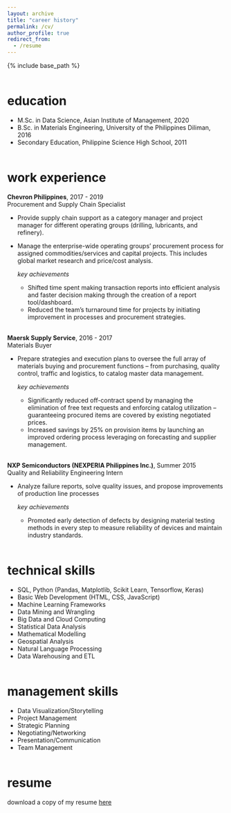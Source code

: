 ```yaml
---
layout: archive
title: "career history"
permalink: /cv/
author_profile: true
redirect_from:
  - /resume
---
```


{% include base_path %}
<br><br>

education
======
* M.Sc. in Data Science, Asian Institute of Management, 2020
* B.Sc. in Materials Engineering, University of the Philippines Diliman, 2016
* Secondary Education, Philippine Science High School, 2011
<br><br>

work experience
======
**Chevron Philippines**, 2017 - 2019 <br>
Procurement and Supply Chain Specialist
* Provide supply chain support as a category manager and project manager for different operating groups (drilling, lubricants, and refinery).
* Manage the enterprise-wide operating groups’ procurement process for assigned commodities/services and capital projects. This includes global market research and price/cost analysis.

  *key achievements*
  * Shifted time spent making transaction reports into efficient analysis and faster decision making through the creation of a report tool/dashboard. 
  * Reduced the team’s turnaround time for projects by initiating improvement in processes and procurement strategies. 

<br>**Maersk Supply Service**, 2016 - 2017
<br>Materials Buyer
* Prepare strategies and execution plans to oversee the full array of materials buying and procurement functions – from purchasing, quality control, traffic and logistics, to catalog master data management.

  *key achievements*
  * Significantly reduced off-contract spend by managing the elimination of free text requests and enforcing catalog utilization – guaranteeing procured items are covered by existing negotiated prices.
  * Increased savings by 25% on provision items by launching an improved ordering process leveraging on forecasting and supplier management.

<br>**NXP Semiconductors (NEXPERIA Philippines Inc.)**, Summer 2015<br>
Quality and Reliability Engineering Intern
* Analyze failure reports, solve quality issues, and propose improvements of production line processes

  *key achievements*
  * Promoted early detection of defects by designing material testing methods in every step to measure reliability of devices and maintain industry standards.
<br><br>

technical skills
======
* SQL, Python (Pandas, Matplotlib, Scikit Learn, Tensorflow, Keras)
* Basic Web Development (HTML, CSS, JavaScript)
* Machine Learning Frameworks
* Data Mining and Wrangling 
* Big Data and Cloud Computing
* Statistical Data Analysis
* Mathematical Modelling
* Geospatial Analysis
* Natural Language Processing
* Data Warehousing and ETL
<br><br>

management skills
======
* Data Visualization/Storytelling
* Project Management
* Strategic Planning
* Negotiating/Networking
* Presentation/Communication
* Team Management
<br><br>

resume
======
download a copy of my resume [here](/files/benj-resume-2020.pdf)
